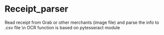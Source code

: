 # Receipt_parser
Read receipt from Grab or other merchants (image file) and parse the info to .csv file \n
OCR function is based on pytesseract module
